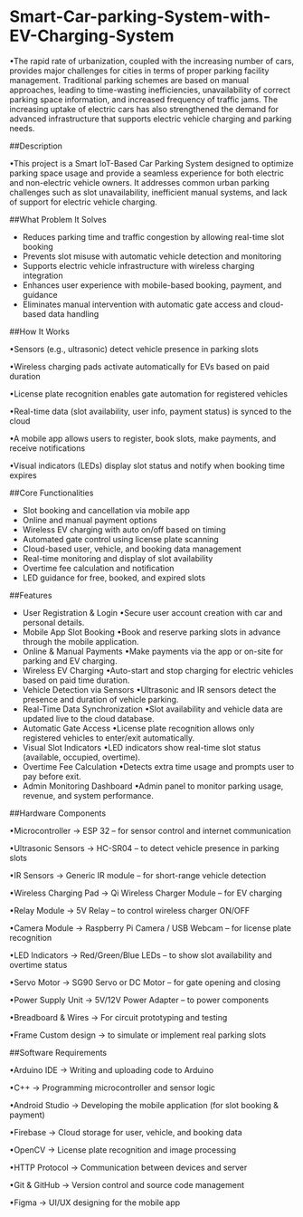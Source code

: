 # Smart-Car-parking-System-with-EV-Charging-System
•The rapid rate of urbanization, coupled with the increasing number of cars, provides major challenges for cities in terms of proper parking facility management. Traditional parking schemes are based on manual approaches, leading to time-wasting inefficiencies, unavailability of correct parking space information, and increased frequency of traffic jams. The increasing uptake of electric cars has also strengthened the demand for advanced infrastructure that supports electric vehicle charging and parking needs.

##Description

•This project is a Smart IoT-Based Car Parking System designed to optimize parking space usage and provide a seamless experience for both electric and non-electric vehicle owners. It addresses common urban parking challenges such as slot unavailability, inefficient manual systems, and lack of support for electric vehicle charging.

##What Problem It Solves
- Reduces parking time and traffic congestion by allowing real-time slot booking
- Prevents slot misuse with automatic vehicle detection and monitoring
- Supports electric vehicle infrastructure with wireless charging integration
- Enhances user experience with mobile-based booking, payment, and guidance
- Eliminates manual intervention with automatic gate access and cloud-based data handling

##How It Works

•Sensors (e.g., ultrasonic) detect vehicle presence in parking slots

•Wireless charging pads activate automatically for EVs based on paid duration

•License plate recognition enables gate automation for registered vehicles

•Real-time data (slot availability, user info, payment status) is synced to the cloud

•A mobile app allows users to register, book slots, make payments, and receive notifications

•Visual indicators (LEDs) display slot status and notify when booking time expires

##Core Functionalities
- Slot booking and cancellation via mobile app
- Online and manual payment options
- Wireless EV charging with auto on/off based on timing
- Automated gate control using license plate scanning
- Cloud-based user, vehicle, and booking data management
- Real-time monitoring and display of slot availability
- Overtime fee calculation and notification
- LED guidance for free, booked, and expired slots

##Features
- User Registration & Login
    •Secure user account creation with car and personal details.
- Mobile App Slot Booking
    •Book and reserve parking slots in advance through the mobile application.
- Online & Manual Payments
    •Make payments via the app or on-site for parking and EV charging.
- Wireless EV Charging
    •Auto-start and stop charging for electric vehicles based on paid time duration.
- Vehicle Detection via Sensors
    •Ultrasonic and IR sensors detect the presence and duration of vehicle parking.
- Real-Time Data Synchronization
    •Slot availability and vehicle data are updated live to the cloud database.
- Automatic Gate Access
    •License plate recognition allows only registered vehicles to enter/exit automatically.
- Visual Slot Indicators
    •LED indicators show real-time slot status (available, occupied, overtime).
- Overtime Fee Calculation
    •Detects extra time usage and prompts user to pay before exit.
- Admin Monitoring Dashboard
    •Admin panel to monitor parking usage, revenue, and system performance.

##Hardware Components

•Microcontroller → ESP 32 – for sensor control and internet communication

•Ultrasonic Sensors → HC-SR04 – to detect vehicle presence in parking slots

•IR Sensors → Generic IR module – for short-range vehicle detection

•Wireless Charging Pad → Qi Wireless Charger Module – for EV charging

•Relay Module → 5V Relay – to control wireless charger ON/OFF

•Camera Module → Raspberry Pi Camera / USB Webcam – for license plate recognition

•LED Indicators → Red/Green/Blue LEDs – to show slot availability and overtime status

•Servo Motor → SG90 Servo or DC Motor – for gate opening and closing

•Power Supply Unit → 5V/12V Power Adapter – to power components

•Breadboard & Wires → For circuit prototyping and testing

•Frame	Custom design → to simulate or implement real parking slots

##Software Requirements

•Arduino IDE → Writing and uploading code to Arduino

•C++ → Programming microcontroller and sensor logic

•Android Studio → Developing the mobile application (for slot booking & payment)

•Firebase → Cloud storage for user, vehicle, and booking data

•OpenCV → License plate recognition and image processing

•HTTP Protocol → Communication between devices and server

•Git & GitHub → Version control and source code management

•Figma → UI/UX designing for the mobile app
